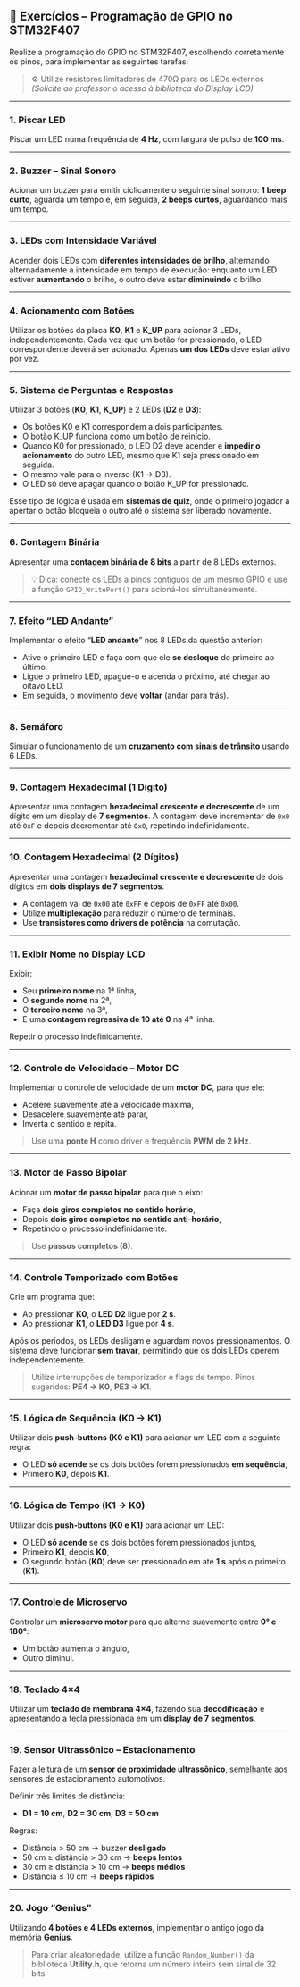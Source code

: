 ## 🧩 Exercícios – Programação de GPIO no STM32F407

Realize a programação do GPIO no STM32F407, escolhendo corretamente os pinos, para implementar as seguintes tarefas:

> ⚙️ Utilize resistores limitadores de 470Ω para os LEDs externos
> *(Solicite ao professor o acesso à biblioteca do Display LCD)*

---

### 1. Piscar LED

Piscar um LED numa frequência de **4 Hz**, com largura de pulso de **100 ms**.

---

### 2. Buzzer – Sinal Sonoro

Acionar um buzzer para emitir ciclicamente o seguinte sinal sonoro:
**1 beep curto**, aguarda um tempo e, em seguida, **2 beeps curtos**, aguardando mais um tempo.

---

### 3. LEDs com Intensidade Variável

Acender dois LEDs com **diferentes intensidades de brilho**, alternando alternadamente a intensidade em tempo de execução:
enquanto um LED estiver **aumentando** o brilho, o outro deve estar **diminuindo** o brilho.

---

### 4. Acionamento com Botões

Utilizar os botões da placa **K0**, **K1** e **K_UP** para acionar 3 LEDs, independentemente.
Cada vez que um botão for pressionado, o LED correspondente deverá ser acionado.
Apenas **um dos LEDs** deve estar ativo por vez.

---

### 5. Sistema de Perguntas e Respostas

Utilizar 3 botões (**K0**, **K1**, **K_UP**) e 2 LEDs (**D2** e **D3**):

* Os botões K0 e K1 correspondem a dois participantes.
* O botão K_UP funciona como um botão de reinício.
* Quando K0 for pressionado, o LED D2 deve acender e **impedir o acionamento** do outro LED, mesmo que K1 seja pressionado em seguida.
* O mesmo vale para o inverso (K1 → D3).
* O LED só deve apagar quando o botão K_UP for pressionado.

Esse tipo de lógica é usada em **sistemas de quiz**, onde o primeiro jogador a apertar o botão bloqueia o outro até o sistema ser liberado novamente.

---

### 6. Contagem Binária

Apresentar uma **contagem binária de 8 bits** a partir de 8 LEDs externos.

> 💡 Dica: conecte os LEDs a pinos contíguos de um mesmo GPIO e use a função `GPIO_WritePort()` para acioná-los simultaneamente.

---

### 7. Efeito “LED Andante”

Implementar o efeito “**LED andante**” nos 8 LEDs da questão anterior:

* Ative o primeiro LED e faça com que ele **se desloque** do primeiro ao último.
* Ligue o primeiro LED, apague-o e acenda o próximo, até chegar ao oitavo LED.
* Em seguida, o movimento deve **voltar** (andar para trás).

---

### 8. Semáforo

Simular o funcionamento de um **cruzamento com sinais de trânsito** usando 6 LEDs.

---

### 9. Contagem Hexadecimal (1 Dígito)

Apresentar uma contagem **hexadecimal crescente e decrescente** de um dígito em um display de **7 segmentos**.
A contagem deve incrementar de `0x0` até `0xF` e depois decrementar até `0x0`, repetindo indefinidamente.

---

### 10. Contagem Hexadecimal (2 Dígitos)

Apresentar uma contagem **hexadecimal crescente e decrescente** de dois dígitos em **dois displays de 7 segmentos**.

* A contagem vai de `0x00` até `0xFF` e depois de `0xFF` até `0x00`.
* Utilize **multiplexação** para reduzir o número de terminais.
* Use **transistores como drivers de potência** na comutação.

---

### 11. Exibir Nome no Display LCD

Exibir:

* Seu **primeiro nome** na 1ª linha,
* O **segundo nome** na 2ª,
* O **terceiro nome** na 3ª,
* E uma **contagem regressiva de 10 até 0** na 4ª linha.

Repetir o processo indefinidamente.

---

### 12. Controle de Velocidade – Motor DC

Implementar o controle de velocidade de um **motor DC**, para que ele:

* Acelere suavemente até a velocidade máxima,
* Desacelere suavemente até parar,
* Inverta o sentido e repita.

> Use uma **ponte H** como driver e frequência **PWM de 2 kHz**.

---

### 13. Motor de Passo Bipolar

Acionar um **motor de passo bipolar** para que o eixo:

* Faça **dois giros completos no sentido horário**,
* Depois **dois giros completos no sentido anti-horário**,
* Repetindo o processo indefinidamente.

> Use **passos completos (8)**.

---

### 14. Controle Temporizado com Botões

Crie um programa que:

* Ao pressionar **K0**, o **LED D2** ligue por **2 s**.
* Ao pressionar **K1**, o **LED D3** ligue por **4 s**.

Após os períodos, os LEDs desligam e aguardam novos pressionamentos.
O sistema deve funcionar **sem travar**, permitindo que os dois LEDs operem independentemente.

> Utilize interrupções de temporizador e flags de tempo.
> Pinos sugeridos: **PE4 → K0**, **PE3 → K1**.

---

### 15. Lógica de Sequência (K0 → K1)

Utilizar dois **push-buttons (K0 e K1)** para acionar um LED com a seguinte regra:

* O LED **só acende** se os dois botões forem pressionados **em sequência**,
* Primeiro **K0**, depois **K1**.

---

### 16. Lógica de Tempo (K1 → K0)

Utilizar dois **push-buttons (K0 e K1)** para acionar um LED:

* O LED **só acende** se os dois botões forem pressionados juntos,
* Primeiro **K1**, depois **K0**,
* O segundo botão (**K0**) deve ser pressionado em até **1 s** após o primeiro (**K1**).

---

### 17. Controle de Microservo

Controlar um **microservo motor** para que alterne suavemente entre **0° e 180°**:

* Um botão aumenta o ângulo,
* Outro diminui.

---

### 18. Teclado 4×4

Utilizar um **teclado de membrana 4×4**, fazendo sua **decodificação** e apresentando a tecla pressionada em um **display de 7 segmentos**.

---

### 19. Sensor Ultrassônico – Estacionamento

Fazer a leitura de um **sensor de proximidade ultrassônico**, semelhante aos sensores de estacionamento automotivos.

Definir três limites de distância:

* **D1 = 10 cm**, **D2 = 30 cm**, **D3 = 50 cm**

Regras:

* Distância > 50 cm → buzzer **desligado**
* 50 cm ≥ distância > 30 cm → **beeps lentos**
* 30 cm ≥ distância > 10 cm → **beeps médios**
* Distância ≤ 10 cm → **beeps rápidos**

---

### 20. Jogo “Genius”

Utilizando **4 botões e 4 LEDs externos**, implementar o antigo jogo da memória **Genius**.

> Para criar aleatoriedade, utilize a função
> `Random_Number()` da biblioteca **Utility.h**,
> que retorna um número inteiro sem sinal de 32 bits.

